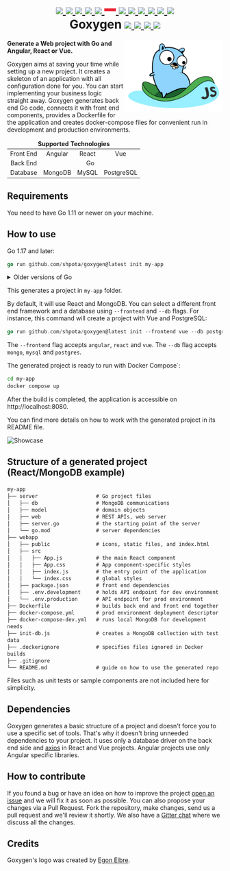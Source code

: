 <h1 align="center">
    <a href="https://github.com/Shpota/goxygen/tree/main/docs/README.md">
        <img height="25px" src="https://cdnjs.cloudflare.com/ajax/libs/flag-icon-css/3.4.6/flags/4x3/gb.svg">
    </a>
    <a href="https://github.com/Shpota/goxygen/tree/main/docs/README_zh.md">
        <img height="20px" src="https://cdnjs.cloudflare.com/ajax/libs/flag-icon-css/3.4.6/flags/4x3/cn.svg">
    </a>
    <a href="https://github.com/Shpota/goxygen/tree/main/docs/README_ua.md">
        <img height="20px" src="https://cdnjs.cloudflare.com/ajax/libs/flag-icon-css/3.4.6/flags/4x3/ua.svg">
    </a>
    <a href="https://github.com/Shpota/goxygen/tree/main/docs/README_ko.md">
        <img height="20px" src="https://cdnjs.cloudflare.com/ajax/libs/flag-icon-css/3.4.6/flags/4x3/kr.svg">
    </a>
    <a href="https://github.com/Shpota/goxygen/tree/main/docs/README_pt-br.md">
        <img height="20px" src="https://cdnjs.cloudflare.com/ajax/libs/flag-icon-css/3.4.6/flags/4x3/br.svg">
    </a>
    <a href="https://github.com/Shpota/goxygen/tree/main/docs/README_by.md">
        <img height="20px" src="https://raw.githubusercontent.com/Shpota/goxygen/main/docs/flag-by.svg">
    </a>
    <a href="https://github.com/Shpota/goxygen/tree/main/docs/README_fr.md">
        <img height="20px" src="https://cdnjs.cloudflare.com/ajax/libs/flag-icon-css/3.4.6/flags/4x3/fr.svg">
    </a>
    <a href="https://github.com/Shpota/goxygen/tree/main/docs/README_es.md">
        <img height="20px" src="https://cdnjs.cloudflare.com/ajax/libs/flag-icon-css/3.4.6/flags/4x3/es.svg">
    </a>
    <a href="https://github.com/Shpota/goxygen/tree/main/docs/README_jp.md">
        <img height="20px" src="https://cdnjs.cloudflare.com/ajax/libs/flag-icon-css/3.4.6/flags/4x3/jp.svg">
    </a>
    <a href="https://github.com/Shpota/goxygen/tree/main/docs/README_id.md">
        <img height="20px" src="https://cdnjs.cloudflare.com/ajax/libs/flag-icon-css/3.4.6/flags/4x3/id.svg">
    </a>
    <a href="https://github.com/Shpota/goxygen/tree/main/docs/README_he.md">
        <img height="20px" src="https://cdnjs.cloudflare.com/ajax/libs/flag-icon-css/3.4.6/flags/4x3/il.svg">
    </a>
    <a href="https://github.com/Shpota/goxygen/tree/main/docs/README_tr.md">
        <img height="20px" src="https://cdnjs.cloudflare.com/ajax/libs/flag-icon-css/3.4.6/flags/4x3/tr.svg">
    </a>
    <br>
    Goxygen
    <a href="https://github.com/Shpota/goxygen/actions?query=workflow%3Abuild">
        <img src="https://github.com/Shpota/goxygen/workflows/build/badge.svg">
    </a>
    <a href="https://github.com/Shpota/goxygen/releases">
        <img src="https://img.shields.io/github/v/tag/shpota/goxygen?color=green&label=version">
    </a>
    <a href="https://gitter.im/goxygen/community">
        <img src="https://badges.gitter.im/goxygen/community.svg">
    </a>
    <a href="https://github.com/Shpota/goxygen/pulls">
        <img src="https://img.shields.io/badge/PRs-welcome-brightgreen.svg">
    </a>
</h1>

<img src="logo.svg" align="right" width="230px" alt="goxygen logo">

**Generate a Web project with Go and Angular, React or Vue.**

Goxygen aims at saving your time while setting up a new project. It
creates a skeleton of an application with all configuration done for
you. You can start implementing your business logic straight away.
Goxygen generates back end Go code, connects it with front end
components, provides a Dockerfile for the application and creates
docker-compose files for convenient run in development and production
environments.

<table>
    <thead>
    <tr align="center">
        <td colspan=4><b>Supported Technologies</b></td>
    </tr>
    </thead>
    <tbody>
    <tr align="center">
        <td align="center">Front End</td>
        <td>Angular</td>
        <td>React</td>
        <td>Vue</td>
    </tr>
    <tr align="center">
        <td>Back End</td>
        <td colspan=3>Go</td>
    </tr>
    <tr align="center">
        <td>Database</td>
        <td>MongoDB</td>
        <td>MySQL</td>
        <td>PostgreSQL</td>
    </tr>
    </tbody>
</table>

## Requirements

You need to have Go 1.11 or newer on your machine.

## How to use

Go 1.17 and later:

```go
go run github.com/shpota/goxygen@latest init my-app
```

<details>
  <summary>Older versions of Go</summary>

### Go 1.16

Set the `GO111MODULE` environment variable to `auto`.
```
export GO111MODULE=auto
```
Run 
```go
go get -u github.com/shpota/goxygen
go run github.com/shpota/goxygen init my-app
```

### Go 1.11 - 1.15

Run
```go
go get -u github.com/shpota/goxygen
go run github.com/shpota/goxygen init my-app
```
</details>

This generates a project in `my-app` folder.

By default, it will use React and MongoDB. You can select
a different front end framework and a database using
`--frontend` and `--db` flags. For instance, this command
will create a project with Vue and PostgreSQL:

```go
go run github.com/shpota/goxygen@latest init --frontend vue --db postgres my-app
```

The `--frontend` flag accepts `angular`, `react` and `vue`.
The `--db` flag accepts `mongo`, `mysql` and `postgres`.

The generated project is ready to run with Docker Compose`:

```sh
cd my-app
docker compose up
```

After the build is completed, the application is accessible
on http://localhost:8080.

You can find more details on how to work with the generated
project in its README file.

![Showcase](showcase.gif)

## Structure of a generated project (React/MongoDB example)

    my-app
    ├── server                   # Go project files
    │   ├── db                   # MongoDB communications
    │   ├── model                # domain objects
    │   ├── web                  # REST APIs, web server
    │   ├── server.go            # the starting point of the server
    │   └── go.mod               # server dependencies
    ├── webapp
    │   ├── public               # icons, static files, and index.html
    │   ├── src
    │   │   ├── App.js           # the main React component
    │   │   ├── App.css          # App component-specific styles
    │   │   ├── index.js         # the entry point of the application
    │   │   └── index.css        # global styles
    │   ├── package.json         # front end dependencies
    │   ├── .env.development     # holds API endpoint for dev environment
    │   └── .env.production      # API endpoint for prod environment
    ├── Dockerfile               # builds back end and front end together
    ├── docker-compose.yml       # prod environment deployment descriptor
    ├── docker-compose-dev.yml   # runs local MongoDB for development needs
    ├── init-db.js               # creates a MongoDB collection with test data
    ├── .dockerignore            # specifies files ignored in Docker builds
    ├── .gitignore
    └── README.md                # guide on how to use the generated repo

Files such as unit tests or sample components are not included here
for simplicity.

## Dependencies

Goxygen generates a basic structure of a project and doesn't force you
to use a specific set of tools. That's why it doesn't bring unneeded
dependencies to your project. It uses only a database driver on the
back end side and [axios](https://github.com/axios/axios) in React
and Vue projects. Angular projects use only Angular specific libraries.

## How to contribute

If you found a bug or have an idea on how to improve the project
[open an issue](https://github.com/Shpota/goxygen/issues)
and we will fix it as soon as possible. You can also propose your
changes via a Pull Request. Fork the repository, make changes, send
us a pull request and we'll review it shortly. We also have a
[Gitter chat](https://gitter.im/goxygen/community) where we discuss
all the changes.

## Credits

Goxygen's logo was created by [Egon Elbre](https://twitter.com/egonelbre).
